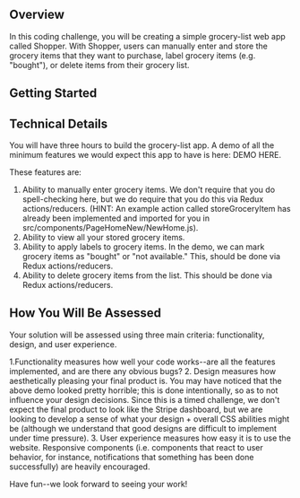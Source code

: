 ## Overview

In this coding challenge, you will be creating a simple grocery-list web app called Shopper. With Shopper, users can manually enter and store the grocery items that they want to purchase, label grocery items (e.g. "bought"), or delete items from their grocery list.

## Getting Started


## Technical Details

You will have three hours to build the grocery-list app. A demo of all the minimum features we would expect this app to have is here: DEMO HERE.

These features are:

1. Ability to manually enter grocery items. We don't require that you do spell-checking here, but we do require that you do this via Redux actions/reducers. (HINT: An example action called storeGroceryItem has already been implemented and imported for you in src/components/PageHomeNew/NewHome.js).
2. Ability to view all your stored grocery items.
3. Ability to apply labels to grocery items. In the demo, we can mark grocery items as "bought" or "not available." This, should be done via Redux actions/reducers.
4. Ability to delete grocery items from the list. This should be done via Redux actions/reducers.

## How You Will Be Assessed

Your solution will be assessed using three main criteria: functionality, design, and user experience. 

1.Functionality measures how well your code works--are all the features implemented, and are there any obvious bugs? 
2. Design measures how aesthetically pleasing your final product is. You may have noticed that the above demo looked pretty horrible; this is done intentionally, so as to not influence your design decisions. Since this is a timed challenge, we don't expect the final product to look like the Stripe dashboard, but we are looking to develop a sense of what your design + overall CSS abilities might be (although we understand that good designs are difficult to implement under time pressure).
3. User experience measures how easy it is to use the website. Responsive components (i.e. components that react to user behavior, for instance, notifications that something has been done successfully) are heavily encouraged.

Have fun--we look forward to seeing your work!
